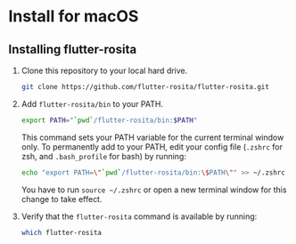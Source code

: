 # Install for macOS

## Installing flutter-rosita

1. Clone this repository to your local hard drive.

   ```sh
   git clone https://github.com/flutter-rosita/flutter-rosita.git
   ```

2. Add `flutter-rosita/bin` to your PATH.

   ```sh
   export PATH="`pwd`/flutter-rosita/bin:$PATH"
   ```

   This command sets your PATH variable for the current terminal window only. To permanently add to your PATH, edit your config file (`.zshrc` for zsh, and `.bash_profile` for bash) by running:

   ```sh
   echo "export PATH=\"`pwd`/flutter-rosita/bin:\$PATH\"" >> ~/.zshrc
   ```

   You have to run `source ~/.zshrc` or open a new terminal window for this change to take effect.

3. Verify that the `flutter-rosita` command is available by running:

   ```sh
   which flutter-rosita
   ```